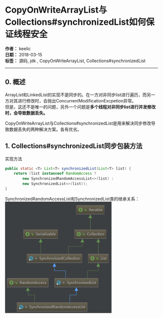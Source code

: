 # CopyOnWriteArrayList与Collections#synchronizedList如何保证线程安全

**作者：** keelic  
**日期：** 2018-03-15  
**标签：** 源码, jdk , CopyOnWriteArrayList,  Collections#synchronizedList

---

## 0. 概述
ArrayList和LinkedList的实现不是同步的。在一方对非同步list进行遍历，而另一方对其进行修改时，会抛出ConcurrentModificationExcpetion异常。  
但是，这还不是唯一的问题，另外一个问题是**多个线程对非同步list进行并发修改时，会导致数据丢失。**  

CopyOnWriteArrayList与Collections#synchronizedList是用来解决同步修改导致数据丢失的两种解决方案。各有优劣。

## 1. Collections#synchronizedList同步包装方法
实现方法
```java
public static <T> List<T> synchronizedList(List<T> list) {
    return (list instanceof RandomAccess ?
        new SynchronizedRandomAccessList<>(list) :
        new SynchronizedList<>(list));
}
```
SynchronizedRandomAccessList和SynchronizedList类的继承关系：  
![](./04_01.png)
